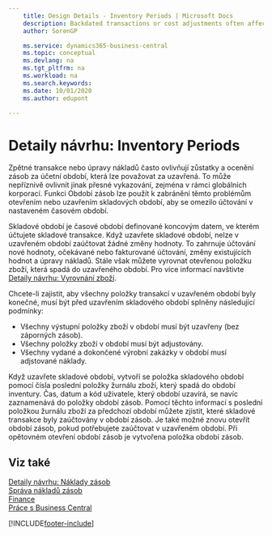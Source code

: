 ```yaml
---
    title: Design Details - Inventory Periods | Microsoft Docs
    description: Backdated transactions or cost adjustments often affect balances and stock valuations for accounting periods that may be considered closed. This can have adverse effects on accurate reporting, especially within global corporations. The Inventory Periods feature can be used to avoid such problems by opening or closing inventory periods to limit posting in a set period of time.
    author: SorenGP

    ms.service: dynamics365-business-central
    ms.topic: conceptual
    ms.devlang: na
    ms.tgt_pltfrm: na
    ms.workload: na
    ms.search.keywords:
    ms.date: 10/01/2020
    ms.author: edupont

---
```

# Detaily návrhu: Inventory Periods
Zpětné transakce nebo úpravy nákladů často ovlivňují zůstatky a ocenění zásob za účetní období, která lze považovat za uzavřená. To může nepříznivě ovlivnit jinak přesné vykazování, zejména v rámci globálních korporací. Funkci Období zásob lze použít k zabránění těmto problémům otevřením nebo uzavřením skladových období, aby se omezilo účtování v nastaveném časovém období.

Skladové období je časové období definované koncovým datem, ve kterém účtujete skladové transakce. Když uzavřete skladové období, nelze v uzavřeném období zaúčtovat žádné změny hodnoty. To zahrnuje účtování nové hodnoty, očekávané nebo fakturované účtování, změny existujících hodnot a úpravy nákladů. Stále však můžete vyrovnat otevřenou položku zboží, která spadá do uzavřeného období. Pro více informací navštivte [Detaily návrhu: Vyrovnání zboží](design-details-item-application.md).

Chcete-li zajistit, aby všechny položky transakcí v uzavřeném období byly konečné, musí být před uzavřením skladového období splněny následující podmínky:

- Všechny výstupní položky zboží v období musí být uzavřeny (bez záporných zásob).
- Všechny položky zboží v období musí být adjustovány.
- Všechny vydané a dokončené výrobní zakázky v období musí adjstované náklady.

Když uzavřete skladové období, vytvoří se položka skladového období pomocí čísla poslední položky žurnálu zboží, který spadá do období inventury. Čas, datum a kód uživatele, který období uzavírá, se navíc zaznamenává do položky období zásob. Pomocí těchto informací s poslední položkou žurnálu zboží za předchozí období můžete zjistit, které skladové transakce byly zaúčtovány v období zásob. Je také možné znovu otevřít období zásob, pokud potřebujete zaúčtovat v uzavřeném období. Při opětovném otevření období zásob je vytvořena položka období zásob.

## Viz také
[Detaily návrhu: Náklady zásob](design-details-inventory-costing.md)  
[Správa nákladů zásob](finance-manage-inventory-costs.md)  
[Finance](finance.md)  
[Práce s Business Central](ui-work-product.md)


[!INCLUDE[footer-include](includes/footer-banner.md)]